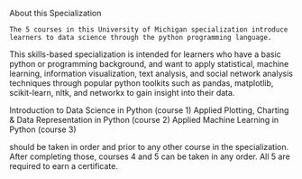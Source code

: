 About this Specialization

    The 5 courses in this University of Michigan specialization introduce learners to data science through the python programming language. 
 This skills-based specialization is intended for learners who have a basic python or programming background, and want to apply statistical,
 machine learning, information visualization, text analysis, and social network analysis techniques through popular python toolkits such as 
 pandas, matplotlib, scikit-learn, nltk, and networkx to gain insight into their data.
 
 
   Introduction to Data Science in Python (course 1)
   Applied Plotting, Charting & Data Representation in Python (course 2)
   Applied Machine Learning in Python (course 3) 
 
 
 should be taken in order and prior to any other course in the specialization. 
 After completing those, courses 4 and 5 can be taken in any order. All 5 are required to earn a certificate.
